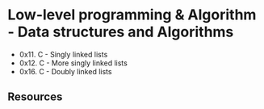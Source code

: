 # Low-level programming & Algorithm - Data structures and Algorithms
- 0x11. C - Singly linked lists
- 0x12. C - More singly linked lists
- 0x16. C - Doubly linked lists

## Resources <br />
